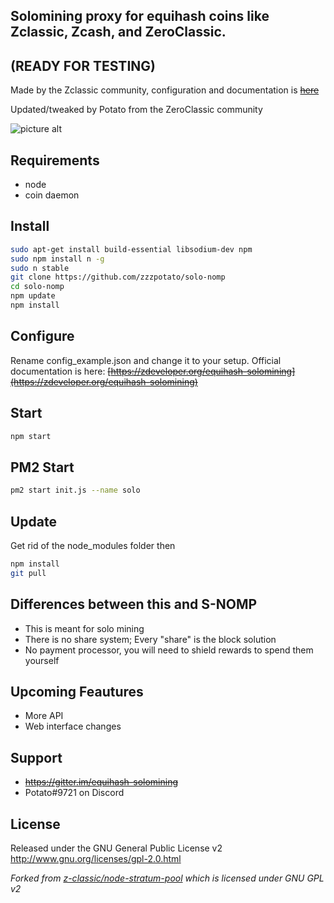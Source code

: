 ## Solomining proxy for equihash coins like Zclassic, Zcash, and ZeroClassic.
## (READY FOR TESTING)

Made by the Zclassic community, configuration and documentation is ~~[here](https://zdeveloper.org/equihash-solomining)~~

Updated/tweaked by Potato from the ZeroClassic community

![picture alt](http://i.imgur.com/xB9XdVF.png)

Requirements
------------
* node
* coin daemon

Install
-------------

```bash
sudo apt-get install build-essential libsodium-dev npm
sudo npm install n -g
sudo n stable
git clone https://github.com/zzzpotato/solo-nomp
cd solo-nomp
npm update
npm install
```

Configure
-------------
Rename config_example.json and change it to your setup. Official documentation is here: ~~[https://zdeveloper.org/equihash-solomining](https://zdeveloper.org/equihash-solomining)~~

Start
------------
```bash
npm start
```

PM2 Start
------------
```bash
pm2 start init.js --name solo
```

Update
-------------
Get rid of the node_modules folder then 
```bash
npm install
git pull
```

Differences between this and S-NOMP
------------
* This is meant for solo mining
* There is no share system; Every "share" is the block solution
* No payment processor, you will need to shield rewards to spend them yourself

Upcoming Feautures
-------------
* More API
* Web interface changes

Support
-------------
* ~~https://gitter.im/equihash-solomining~~
* Potato#9721 on Discord

License
-------
Released under the GNU General Public License v2
http://www.gnu.org/licenses/gpl-2.0.html

_Forked from [z-classic/node-stratum-pool](https://github.com/z-classic/node-stratum-pool) which is licensed under GNU GPL v2_
